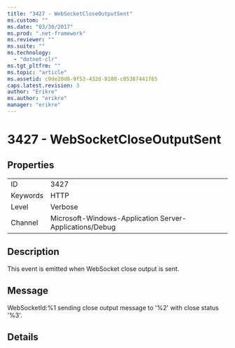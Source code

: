 ```yaml
---
title: "3427 - WebSocketCloseOutputSent"
ms.custom: ""
ms.date: "03/30/2017"
ms.prod: ".net-framework"
ms.reviewer: ""
ms.suite: ""
ms.technology: 
  - "dotnet-clr"
ms.tgt_pltfrm: ""
ms.topic: "article"
ms.assetid: c9de20d8-9f53-432d-8100-c05387441f65
caps.latest.revision: 3
author: "Erikre"
ms.author: "erikre"
manager: "erikre"
---
```

# 3427 - WebSocketCloseOutputSent
## Properties  
  
|||  
|-|-|  
|ID|3427|  
|Keywords|HTTP|  
|Level|Verbose|  
|Channel|Microsoft-Windows-Application Server-Applications/Debug|  
  
## Description  
 This event is emitted when WebSocket close output is sent.  
  
## Message  
 WebSocketId:%1 sending close output message to '%2' with close status '%3'.  
  
## Details
